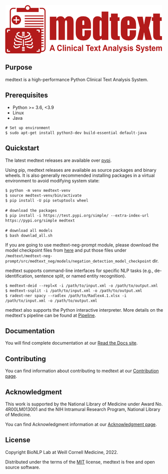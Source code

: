 <img src="https://github.com/bionlplab/medtext/blob/main/medtext-icon/medtext.png?raw=true" alt="MedText" width="500"/>

## Purpose

medtext is a high-performance Python Clinical Text Analysis System.

## Prerequisites

* Python >= 3.6, <3.9
* Linux 
* Java

```shell
# Set up environment
$ sudo apt-get install python3-dev build-essential default-java
```

## Quickstart

The latest medtext releases are available over
[pypi](https://pypi.org/project/medtext/).

Using pip, medtext releases are available as source packages and binary wheels.
It is also generally recommended installing packages in a virtual environment to
avoid modifying system state:

```shell
$ python -m venv medtext-venv
$ source medtext-venv/bin/activate
$ pip install -U pip setuptools wheel

# download the packages
$ pip install -i https://test.pypi.org/simple/ --extra-index-url https://pypi.org/simple medtext

# download all models
$ bash downlad_all.sh
```

If you are going to use medtext-neg-prompt module, please download the model checkpoint files from [here](https://utexas.box.com/s/j9c0s0wasb1162ii8ifytv9je3cft3rv) and put those files under `/medtext/medtext-neg-prompt/src/medtext_neg/models/negation_detection_model_checkpoint` dir.

medtext supports command-line interfaces for specific NLP tasks (e.g.,
de-identification, sentence split, or named entity recognition).

```shell
$ medtext-deid --repl=X -i /path/to/input.xml -o /path/to/output.xml
$ medtext-ssplit -i /path/to/input.xml -o /path/to/output.xml
$ radext-ner spacy --radlex /path/to/Radlex4.1.xlsx -i /path/to/input.xml -o /path/to/output.xml
```

medtext also supports the Python interactive
interpreter. More details on the medtext's pipeline can be
found at [Pipeline](https://medtext.readthedocs.io/en/latest/pipeline/index.html).

## Documentation

You will find complete documentation at our [Read the Docs
site](https://medtext.readthedocs.io/en/latest/index.html).

## Contributing

You can find information about contributing to medtext at our [Contribution
page](https://medtext.readthedocs.io/en/latest/contributing.html).

## Acknowledgment

This work is supported by the National Library of Medicine under Award No.
4R00LM013001 and the NIH Intramural Research Program, National Library of
Medicine.

You can find Acknowledgment information at our [Acknowledgment
page](https://medtext.readthedocs.io/en/latest/acknowledgments.html).

## License

Copyright BioNLP Lab at Weill Cornell Medicine, 2022.

Distributed under the terms of the [MIT](https://github.com/bionlplab/medtext/blob/master/LICENSE) license, 
medtext is free and open source software.
